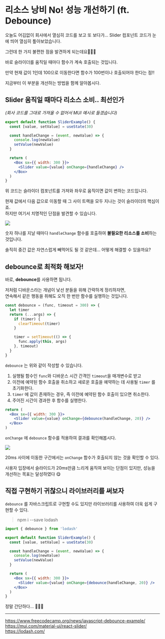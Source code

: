 # 리소스 낭비 No! 성능 개선하기 (ft. Debounce)

오늘도 어김없이 회사에서 열심히 코드를 보고 또 보다가... Slider 컴포넌트 코드가 눈에 띄어 열심히 톺아보았습니다.

그런데 한 가지 불편한 점을 발견하게 되는데요👀👀👀

바로 슬라이더를 움직일 때마다 함수가 계속 호출되는 것입니다.

만약 현재 값이 1인데 100으로 이동한다면 함수가 100번이나 호출되어야 한다는 점!!

지금부터 이 부분을 개선하는 방법을 함께 알아봅시다.

## Slider 움직일 때마다 리소스 소비.. 최선인가

_(회사 코드를 그대로 가져올 수 없어서 MUI 예시로 들겠습니다)_

```jsx
export default function SliderExample() {
  const [value, setValue] = useState(30)

  const handleChange = (event, newValue) => {
    console.log(newValue)
    setValue(newValue)
  }

  return (
    <Box sx={{ width: 300 }}>
      <Slider value={value} onChange={handleChange} />
    </Box>
  )
}
```

위 코드는 슬라이더 컴포넌트를 가져와 좌우로 움직이면 값이 변하는 코드입니다.

현재 값에서 다음 값으로 이동할 때 그 사이 트랙을 모두 지나는 것이 슬라이더의 핵심이죠.  
하지만 여기서 치명적인 단점을 발견할 수 있습니다.

![](https://velog.velcdn.com/images/yeonsubaek/post/9b63ba22-5ad1-4eb9-9525-808ecf620208/image.png)

숫자 하나를 지날 때마다 `handleChange` 함수를 호출하여 **불필요한 리소스를 소비**하는 것입니다.

솔직히 중간 값은 자연스럽게 빼먹어도 될 것 같은데... 어떻게 해결할 수 있을까요?

## debounce로 최적화 해보자!

바로, **debounce**를 사용하면 됩니다.

저처럼 디바운스라는 개념이 낯선 분들을 위해 간략하게 정리하자면,  
연속해서 같은 행동을 취해도 오직 한 번만 함수를 실행하는 것입니다.

```jsx
const debounce = (func, timeout = 300) => {
  let timer
  return (...args) => {
    if (timer) {
      clearTimeout(timer)
    }

    timer = setTimeout(() => {
      func.apply(this, args)
    }, timeout)
  }
}
```

`debounce` 는 위와 같이 작성할 수 있습니다.

1. 실행될 함수인 `func`와 디바운스 시간 간격인 `timeout`을 매개변수로 받고
2. 이전에 예약된 함수 호출을 취소하고 새로운 호출을 예약하는 데 사용될 `timer` 를 초기화한다.
3. `timer` 에 값이 존재하는 경우, 즉 이전에 예약된 함수 호출이 있으면 취소한다.
4. 주어진 시간이 경과한 후 함수를 실행한다.

```jsx
return (
  <Box sx={{ width: 300 }}>
    <Slider value={value} onChange={debounce(handleChange, 20)} />
  </Box>
)
```

`onChange` 에 `debounce` 함수를 적용하여 결과를 확인해봅시다.

![](https://velog.velcdn.com/images/yeonsubaek/post/62c337ce-8a96-4af4-8287-16904f4060f3/image.png)

20ms 사이에 이동한 구간에서는 `onChange` 함수가 호출되지 않는 것을 확인할 수 있다.

사용자 입장에서 슬라이드가 20ms만큼 느리게 움직여 보이는 단점이 있지만, 성능을 개선하는 목표는 달성하였다 😋

## 직접 구현하기 귀찮으니 라이브러리를 써보자

`debounce` 를 자바스크립트로 구현할 수도 있지만 라이브러리를 사용하여 더욱 쉽게 구현할 수 있다.

> npm i --save lodash

```jsx
import { debounce } from 'lodash'

export default function SliderExample() {
  const [value, setValue] = useState(30)

  const handleChange = (event, newValue) => {
    console.log(newValue)
    setValue(newValue)
  }

  return (
    <Box sx={{ width: 300 }}>
      <Slider value={value} onChange={debounce(handleChange, 20)} />
    </Box>
  )
}
```

정말 간단하다... 💨💨💨

---

https://www.freecodecamp.org/news/javascript-debounce-example/  
https://mui.com/material-ui/react-slider/  
https://lodash.com/
